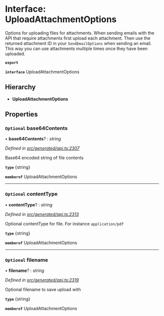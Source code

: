 # Interface: UploadAttachmentOptions

Options for uploading files for attachments. When sending emails with the API that require attachments first upload each attachment. Then use the returned attachment ID in your `SendEmailOptions` when sending an email. This way you can use attachments multiple times once they have been uploaded.

**`export`** 

**`interface`** UploadAttachmentOptions

## Hierarchy

* **UploadAttachmentOptions**

## Properties

### `Optional` base64Contents

• **base64Contents**? : *string*

*Defined in [src/generated/api.ts:2307](https://github.com/mailslurp/mailslurp-client-ts-js/blob/507ad2d/src/generated/api.ts#L2307)*

Base64 encoded string of file contents

**`type`** {string}

**`memberof`** UploadAttachmentOptions

___

### `Optional` contentType

• **contentType**? : *string*

*Defined in [src/generated/api.ts:2313](https://github.com/mailslurp/mailslurp-client-ts-js/blob/507ad2d/src/generated/api.ts#L2313)*

Optional contentType for file. For instance `application/pdf`

**`type`** {string}

**`memberof`** UploadAttachmentOptions

___

### `Optional` filename

• **filename**? : *string*

*Defined in [src/generated/api.ts:2319](https://github.com/mailslurp/mailslurp-client-ts-js/blob/507ad2d/src/generated/api.ts#L2319)*

Optional filename to save upload with

**`type`** {string}

**`memberof`** UploadAttachmentOptions

